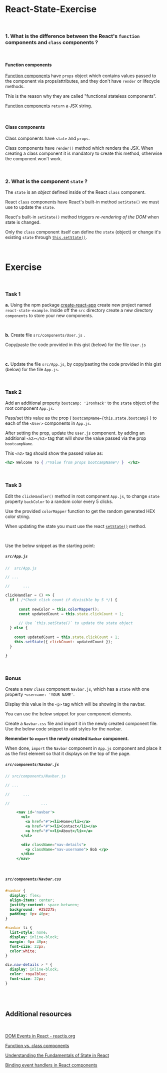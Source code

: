 # React-State-Exercise


<br>

### 1. What is the difference between the React's `function` components and `class` components ?
<br>

#### Function components

  
   [Function components](https://reactjs.org/docs/components-and-props.html#function-and-class-components) have `props`  object which contains values passed to the component via props/attributes, and they don't have `render`  or lifecycle methods.		
   


   This is the reason why they are called "functional stateless components".		

   [Function components](https://reactjs.org/docs/components-and-props.html#function-and-class-components)  `return` a JSX string.


<br>

#### Class components
   

   Class components have `state` and `props`.

   Class components have `render()` method which renders the JSX. When creating a class component it is mandatory to create this method, otherwise the component won't work.


<br>

### 2.  What is the component `state` ?

   

   The `state` is an  *object*  defined inside of the React `class` component. 

   React `class`  components have React's built-in method `setState()` we must use to update the `state`.
   
   React's built-in `setState()` method triggers *re-rendering of the DOM* when state is changed.

   
   Only the `class` component itself can define the `state` (object) or change it's existing `state` through [`this.setState()`](https://reactjs.org/docs/state-and-lifecycle.html#using-state-correctly). 



<br>

# Exercise



<br>



### Task 1

**a.** Using the npm package [create-react-app](https://facebook.github.io/create-react-app/docs/getting-started) create new project named `react-state-example`. 
Inside off the `src` directory create a new directory `components` to store your new components.



<br>



**b.** Create file `src/components/User.js` . 

Copy/paste the code provided in this gist (below) for the file `User.js`



<br>



**c.** Update the file `src/App.js`, by copy/pasting the code provided in this gist (below) for the file `App.js`.



<br>



### Task 2

Add an additional property `bootcamp: 'Ironhack'` to the `state` object of the root component `App.js`.



Pass/set this value as the prop ( `bootcampName={this.state.bootcamp}` ) to each of the `<User>` components in `App.js`.



After setting the prop, update the `User.js` component. by adding an additional `<h2></h2>` tag that will show the value passed via the prop `bootcampName`.

This `<h2>` tag should show the passed value as:

 ```jsx
<h2> Welcome To { /*Value from props bootcampName*/ }  </h2>
 ```







<br>



### Task 3

Edit the `clickHandler()` method in root component `App.js`, to change `state` property `backColor` to a random color every 5 clicks. 

Use the provided `colorMapper` function to get the random generated HEX color string.

When updating the state you must use the react [`setState()`](https://reactjs.org/docs/state-and-lifecycle.html#using-state-correctly) method. 



<br>

Use the below snippet as the starting point:



##### `src/App.js`

```js
//	src/App.js

// ...

//		...

clickHandler = () => {
  if ( /*Check click count if divisible by 5 */) {
      
      const newColor = this.colorMapper();
      const updatedCount = this.state.clickCount + 1; 
      
      // Use `this.setState()` to update the state object
  } else {
     
    const updatedCount = this.state.clickCount + 1;
    this.setState({ clickCount: updatedCount });
  }

}
```



<br>



### Bonus



Create a new `class` component `Navbar.js`, which has a `state` with one property -`username: 'YOUR NAME'`.



Display this value in the `<p>` tag which will be showing in the navbar.

You can use the below snippet for your component elements.



Create a `Navbar.css` file and import it in the newly created component file. Use the below code snippet to add styles for the navbar.





**Remember to `export` the newly created `Navbar` component.**



When done, `import` the `Navbar` component in `App.js` component and place it as the first element so that it displays on the top of the page.



##### `src/components/Navbar.js`

```jsx
// src/components/Navbar.js

// ...

//		...

//				...

     <nav id='navbar'>
       <ul>
         <a href="#"><li>Home</li></a>
         <a href="#"><li>Contact</li></a>
         <a href="#"><li>About</li></a>
       </ul>

       <div className="nav-details">
         <p className="nav-username"> Bob </p>
       </div>
     </nav>


```



<br>



##### `src/components/Navbar.css`


```css
#navbar {
  display: flex;
  align-items: center;
  justify-content: space-between;
  background:  #352275;
  padding: 0px 40px;
}

#navbar li {
  list-style: none;
  display: inline-block;
  margin: 0px 40px; 
  font-size: 22px;
  color:white;
}

div.nav-details > * {
  display: inline-block;
  color: royalblue;
  font-size: 22px;
}
```




<br>
<br>

## Additional resources

<br>

[DOM Events in React -  reactjs.org](https://reactjs.org/docs/events.html)

[Function vs. class components](https://medium.com/@Zwenza/functional-vs-class-components-in-react-231e3fbd7108)

[Understanding the Fundamentals of State in React](https://medium.com/the-andela-way/understanding-the-fundamentals-of-state-in-react-79c711be677f)

[Binding event handlers in React components](https://medium.freecodecamp.org/this-is-why-we-need-to-bind-event-handlers-in-class-components-in-react-f7ea1a6f93eb)
